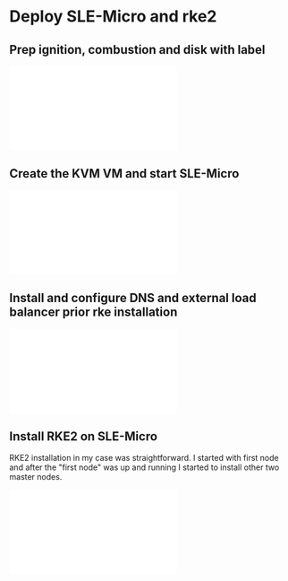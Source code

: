 # Deploy SLE-Micro and rke2

## Prep ignition, combustion and disk with label
![ignition-readme](./ignition/README.md)

## Create the KVM VM and start SLE-Micro
![libvirt-readme](./libvirt/README.md)

## Install and configure DNS and external load balancer prior rke installation
![dnsmasq-and-haproxy](./haproxy/README.md)

## Install RKE2 on SLE-Micro
RKE2 installation in my case was straightforward. 
I started with first node and after the "first node" was up and running I started to install other two master nodes.

![install rke2](./rke2/README.md)


